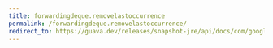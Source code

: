 ```yaml
---
title: forwardingdeque.removelastoccurrence
permalink: /forwardingdeque.removelastoccurrence/
redirect_to: https://guava.dev/releases/snapshot-jre/api/docs/com/google/common/collect/ForwardingDeque.html#removeLastOccurrence-java.lang.Object-
---
```

